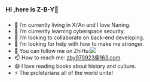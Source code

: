 ### Hi ,here is Z-B-Y👋

### 

- 🔭 I’m currently living in Xi'An and I love Naning.
- 🌱 I’m currently learning cyberspace security.
- 👯 I’m looking to collaborate on back-end developing.
- 🤔 I’m looking for help with how to make me stronger.
- 💬 You can follow me on ZhiHu:![](https://img.shields.io/badge/dynamic/json?color=%230000E3&label=%E7%9F%A5%E4%B9%8E&query=%24.data.totalSubs&suffix=%E5%85%B3%E6%B3%A8%E8%80%85&url=https%3A%2F%2Fapi.spencerwoo.com%2Fsubstats%2F%3Fsource%3Dzhihu%26queryKey%3Dqian-cheng-mo-bai-70)
- 📫 How to reach me: zby970923@163.com
- 😄 I love reading books about history and culture.
- ⚡ The proletarians all of the world unite!

